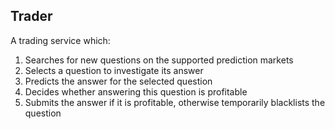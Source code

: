 ## Trader

A trading service which:
1. Searches for new questions on the supported prediction markets
2. Selects a question to investigate its answer
3. Predicts the answer for the selected question
4. Decides whether answering this question is profitable
5. Submits the answer if it is profitable, otherwise temporarily blacklists the question
